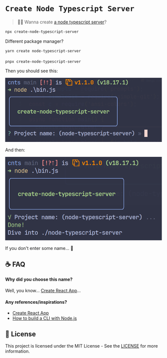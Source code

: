 # `Create Node Typescript Server`

> 🧞‍♂️ Wanna create [a node typescript server](https://github.com/kauefraga/node-typescript-server)?

```bash
npx create-node-typescript-server
```

Different package manager?

```bash
yarn create node-typescript-server

pnpx create-node-typescript-server
```

Then you should see this:

![First execution output](docs/first-execution.png)

And then:

![Done execution](docs/done-execution.png)

If you don't enter some name... 🤡

## ☕ FAQ

#### Why did you choose this name?

Well, you know... [Create React App](https://create-react-app.dev)...

#### Any references/inspirations?

- [Create React App](https://create-react-app.dev)
- [How to build a CLI with Node.js](https://www.twilio.com/blog/how-to-build-a-cli-with-node-js)

## 📝 License

This project is licensed under the MIT License - See the [LICENSE](https://github.com/kauefraga/node-typescript-server/blob/main/LICENSE) for more information.

